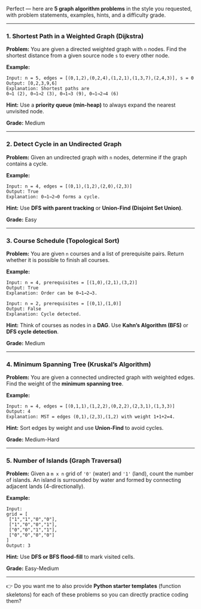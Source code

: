 Perfect — here are **5 graph algorithm problems** in the style you requested, with problem statements, examples, hints, and a difficulty grade.

---

### 1. Shortest Path in a Weighted Graph (Dijkstra)

**Problem:**
You are given a directed weighted graph with `n` nodes. Find the shortest distance from a given source node `s` to every other node.

**Example:**

```
Input: n = 5, edges = [(0,1,2),(0,2,4),(1,2,1),(1,3,7),(2,4,3)], s = 0
Output: [0,2,3,9,6]
Explanation: Shortest paths are
0→1 (2), 0→1→2 (3), 0→1→3 (9), 0→1→2→4 (6)
```

**Hint:**
Use a **priority queue (min-heap)** to always expand the nearest unvisited node.

**Grade:** Medium

---

### 2. Detect Cycle in an Undirected Graph

**Problem:**
Given an undirected graph with `n` nodes, determine if the graph contains a cycle.

**Example:**

```
Input: n = 4, edges = [(0,1),(1,2),(2,0),(2,3)]
Output: True
Explanation: 0→1→2→0 forms a cycle.
```

**Hint:**
Use **DFS with parent tracking** or **Union-Find (Disjoint Set Union)**.

**Grade:** Easy

---

### 3. Course Schedule (Topological Sort)

**Problem:**
You are given `n` courses and a list of prerequisite pairs. Return whether it is possible to finish all courses.

**Example:**

```
Input: n = 4, prerequisites = [(1,0),(2,1),(3,2)]
Output: True
Explanation: Order can be 0→1→2→3.
```

```
Input: n = 2, prerequisites = [(0,1),(1,0)]
Output: False
Explanation: Cycle detected.
```

**Hint:**
Think of courses as nodes in a **DAG**. Use **Kahn’s Algorithm (BFS)** or **DFS cycle detection**.

**Grade:** Medium

---

### 4. Minimum Spanning Tree (Kruskal’s Algorithm)

**Problem:**
You are given a connected undirected graph with weighted edges. Find the weight of the **minimum spanning tree**.

**Example:**

```
Input: n = 4, edges = [(0,1,1),(1,2,2),(0,2,2),(2,3,1),(1,3,3)]
Output: 4
Explanation: MST = edges (0,1),(2,3),(1,2) with weight 1+1+2=4.
```

**Hint:**
Sort edges by weight and use **Union-Find** to avoid cycles.

**Grade:** Medium-Hard

---

### 5. Number of Islands (Graph Traversal)

**Problem:**
Given a `m x n` grid of `'0'` (water) and `'1'` (land), count the number of islands. An island is surrounded by water and formed by connecting adjacent lands (4-directionally).

**Example:**

```
Input:
grid = [
 ["1","1","0","0"],
 ["1","0","0","1"],
 ["0","0","1","1"],
 ["0","0","0","0"]
]
Output: 3
```

**Hint:**
Use **DFS or BFS flood-fill** to mark visited cells.

**Grade:** Easy-Medium

---

👉 Do you want me to also provide **Python starter templates** (function skeletons) for each of these problems so you can directly practice coding them?
